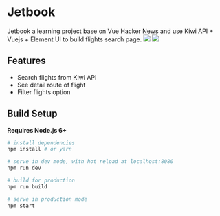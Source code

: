 # Jetbook
Jetbook a learning project base on Vue Hacker News and use Kiwi API + Vuejs + Element UI to build flights search page.
<img src="https://res.cloudinary.com/ditajaax2/image/upload/v1519465258/jetvbook-home_jqrpkz.png">
<img src="https://res.cloudinary.com/ditajaax2/image/upload/v1519465351/jetbook-result_nat1g4.png">

## Features

- Search flights from Kiwi API
- See detail route of flight
- Filter flights option

## Build Setup

**Requires Node.js 6+**

``` bash
# install dependencies
npm install # or yarn

# serve in dev mode, with hot reload at localhost:8080
npm run dev

# build for production
npm run build

# serve in production mode
npm start
```
